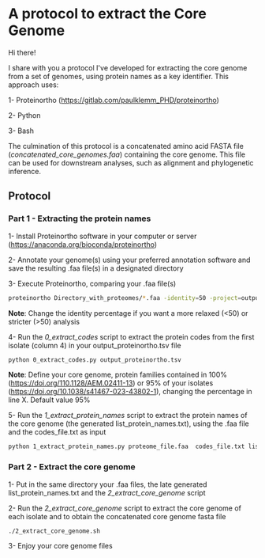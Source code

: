 # A protocol to extract the Core Genome

Hi there! 

I share with you a protocol I've developed for extracting the core genome from a set of genomes, using protein names as a key identifier. This approach uses:

1- Proteinortho (https://gitlab.com/paulklemm_PHD/proteinortho)

2- Python

3- Bash

The culmination of this protocol is a concatenated amino acid FASTA file (*concatenated_core_genomes.faa*) containing the core genome. This file can be used for downstream analyses, such as alignment and phylogenetic inference.

## Protocol

### Part 1 - Extracting the protein names

1- Install Proteinortho software in your computer or server (https://anaconda.org/bioconda/proteinortho)

2- Annotate your genome(s) using your preferred annotation software and save the resulting .faa file(s) in a designated directory

3- Execute Proteinortho, comparing your .faa file(s)
```sh
proteinortho Directory_with_proteomes/*.faa -identity=50 -project=output_proteinortho
```
**Note**: Change the identity percentage if you want a more relaxed (<50) or stricter (>50) analysis

4- Run the *0_extract_codes* script to extract the protein codes from the first isolate (column 4) in your output_proteinortho.tsv file
```sh
python 0_extract_codes.py output_proteinortho.tsv
```
**Note**: Define your core genome, protein families contained in 100% (https://doi.org/110.1128/AEM.02411-13) or 95% of your isolates (https://doi.org/10.1038/s41467-023-43802-1), changing the percentage in line X. Default value 95%

5- Run the *1_extract_protein_names* script to extract the protein names of the core genome (the generated list_protein_names.txt), using the .faa file and the codes_file.txt as input
```sh
python 1_extract_protein_names.py proteome_file.faa  codes_file.txt list_protein_names.txt
```

### Part 2 - Extract the core genome

1- Put in the same directory your .faa files, the late generated list_protein_names.txt and the *2_extract_core_genome* script

2- Run the *2_extract_core_genome* script to extract the core genome of each isolate and to obtain the concatenated core genome fasta file
```sh
./2_extract_core_genome.sh
```
3- Enjoy your core genome files
